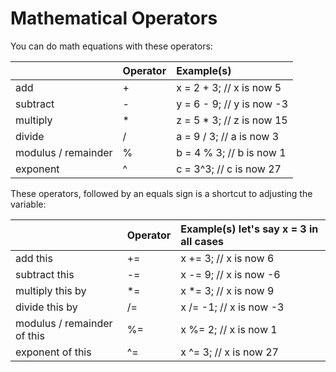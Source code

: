 # Mathematical Operators

You can do math equations with these operators:

|  | Operator | Example\(s\) |
| :--- | :--- | :--- |
| add | + | x = 2 + 3;        // x is now 5 |
| subtract | - | y = 6 - 9;        // y is now -3 |
| multiply | \* | z = 5 \* 3;       // z is now 15 |
| divide | / | a = 9 / 3;       // a is now 3 |
| modulus / remainder | % | b = 4 % 3;      // b is now 1 |
| exponent | ^ | c = 3^3;         // c is now 27 |

These operators, followed by an equals sign is a shortcut to adjusting the variable:

|  | Operator | Example\(s\)    let's say x = 3 in all cases |
| :--- | :--- | :--- |
| add this | += | x += 3;       // x is now 6 |
| subtract this | -= | x -= 9;       // x is now -6 |
| multiply this by | \*= | x \*= 3;       // x is now 9 |
| divide this by | /= | x /= -1;      // x is now -3 |
| modulus / remainder of this | %= | x %= 2;      // x is now 1 |
| exponent of this | ^= | x ^= 3;      // x is now 27 |

